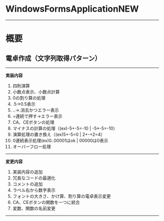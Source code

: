 # WindowsFormsApplicationNEW
***
# 概要
## 電卓作成（文字列取得パターン）
***
**実装内容**
1. 四則演算
2. 小数点表示、小数点計算
3. 0の割り算の処理
4. .5→0.5表示
5. ..→.消去かつエラー表示
6. =連続で押す→エラー表示
7. CA、CEボタンの処理
8. マイナスの計算の処理（(ex)-5+-5=-10 | -5*-5=-10）
9. 演算処理の置き換え（(ex)5+-5=0 | 2+-+2=4）
10. 0連続表示処理(ex)0..00001はok | 00000は0表示
11. オーバーフロー処理
***
**変更内容**
1. 実装内容の追加
2. 冗長なコードの最適化
3. コメントの追加
4. ラベル右から数字表示
5. フォントの大きさ、かけ算、割り算の電卓表示変更
6. CA、CEボタンの関数を一つに統合
7. 変数、関数の名前変更
***
